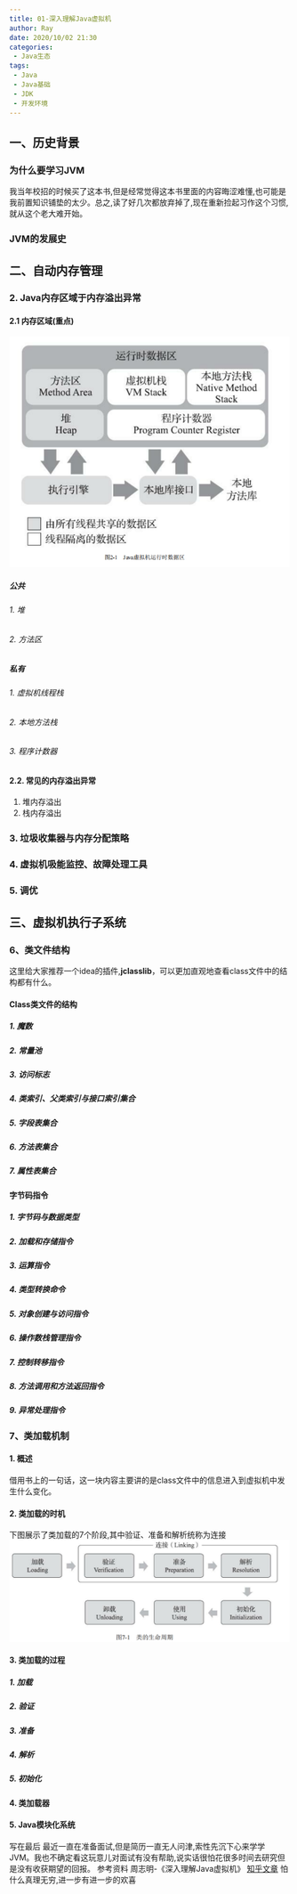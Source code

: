 ```yaml
---
title: 01-深入理解Java虚拟机
author: Ray
date: 2020/10/02 21:30
categories:
 - Java生态
tags:
 - Java
 - Java基础
 - JDK
 - 开发环境
---
```

## 一、历史背景

### 为什么要学习JVM

我当年校招的时候买了这本书,但是经常觉得这本书里面的内容晦涩难懂,也可能是我前置知识铺垫的太少。总之,读了好几次都放弃掉了,现在重新捡起习作这个习惯,就从这个老大难开始。

### JVM的发展史

## 二、自动内存管理

### 2. Java内存区域于内存溢出异常

#### 2.1 内存区域(重点)

![内存区域](https://raw.githubusercontent.com/aryangzhu/blogImage/master/blogImage/imagesJVM%E5%86%85%E5%AD%98%E5%8C%BA%E5%9F%9F20241023.png)

##### 公共

###### 1. 堆

###### 2. 方法区

##### 私有

###### 1. 虚拟机线程栈

###### 2. 本地方法栈

###### 3. 程序计数器

#### 2.2. 常见的内存溢出异常

1. 堆内存溢出
2. 栈内存溢出

### 3. 垃圾收集器与内存分配策略

### 4. 虚拟机吸能监控、故障处理工具

### 5. 调优

## 三、虚拟机执行子系统

### 6、类文件结构

这里给大家推荐一个idea的插件,**jclasslib**，可以更加直观地查看class文件中的结构都有什么。

#### Class类文件的结构

##### 1. 魔数

##### 2. 常量池

##### 3. 访问标志

##### 4. 类索引、父类索引与接口索引集合

##### 5. 字段表集合

##### 6. 方法表集合

##### 7. 属性表集合

#### 字节码指令

##### 1. 字节码与数据类型

##### 2. 加载和存储指令

##### 3. 运算指令

##### 4. 类型转换命令

##### 5. 对象创建与访问指令

##### 6. 操作数栈管理指令

##### 7. 控制转移指令

##### 8. 方法调用和方法返回指令

##### 9. 异常处理指令

### 7、类加载机制

#### 1. 概述

借用书上的一句话，这一块内容主要讲的是class文件中的信息进入到虚拟机中发生什么变化。

#### 2. 类加载的时机

下图展示了类加载的7个阶段,其中验证、准备和解析统称为连接
![类加载时机](https://raw.githubusercontent.com/aryangzhu/blogImage/master/blogImage/images%E7%B1%BB%E5%8A%A0%E8%BD%BD%E6%97%B6%E6%9C%BA20241023.png)

#### 3. 类加载的过程

##### 1. 加载

##### 2. 验证

##### 3. 准备

##### 4. 解析

##### 5. 初始化

#### 4. 类加载器

#### 5. Java模块化系统

写在最后
最近一直在准备面试,但是简历一直无人问津,索性先沉下心来学学JVM。我也不确定看这玩意儿对面试有没有帮助,说实话很怕花很多时间去研究但是没有收获期望的回报。
参考资料
周志明-《深入理解Java虚拟机》
[知乎文章](https://zhuanlan.zhihu.com/p/98337005)
怕什么真理无穷,进一步有进一步的欢喜
